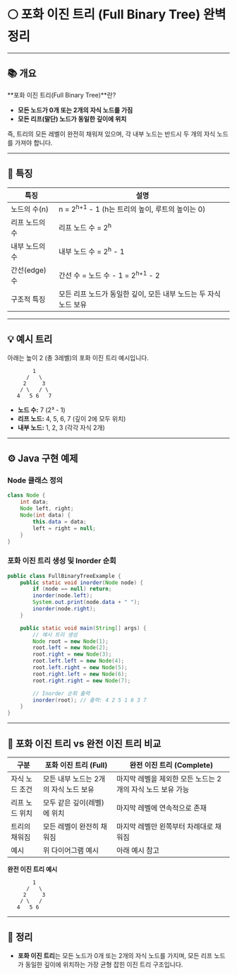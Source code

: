 

# 🌕 **포화 이진 트리 (Full Binary Tree) 완벽 정리**

---

## 📚 개요

**포화 이진 트리(Full Binary Tree)**란?

- **모든 노드가 0개 또는 2개의 자식 노드를 가짐**
- **모든 리프(말단) 노드가 동일한 깊이에 위치**

즉, 트리의 모든 레벨이 완전히 채워져 있으며, 각 내부 노드는 반드시 두 개의 자식 노드를 가져야 합니다.

---

## 🧩 특징

| 특징               | 설명                                                                 |
|--------------------|----------------------------------------------------------------------|
| 노드의 수(n)       | n = 2<sup>h+1</sup> - 1 (h는 트리의 높이, 루트의 높이는 0)           |
| 리프 노드의 수     | 리프 노드 수 = 2<sup>h</sup>                                         |
| 내부 노드의 수     | 내부 노드 수 = 2<sup>h</sup> - 1                                     |
| 간선(edge) 수      | 간선 수 = 노드 수 - 1 = 2<sup>h+1</sup> - 2                         |
| 구조적 특징        | 모든 리프 노드가 동일한 깊이, 모든 내부 노드는 두 자식 노드 보유      |

---

## 💡 예시 트리

아래는 높이 2 (총 3레벨)의 포화 이진 트리 예시입니다.

```
        1
      /   \
     2     3
    / \   / \
   4   5 6   7
```

- **노드 수:** 7 (2³ - 1)
- **리프 노드:** 4, 5, 6, 7 (깊이 2에 모두 위치)
- **내부 노드:** 1, 2, 3 (각각 자식 2개)

---

## ⚙️ Java 구현 예제

### Node 클래스 정의

```java
class Node {
    int data;
    Node left, right;
    Node(int data) {
        this.data = data;
        left = right = null;
    }
}
```

### 포화 이진 트리 생성 및 Inorder 순회

```java
public class FullBinaryTreeExample {
    public static void inorder(Node node) {
        if (node == null) return;
        inorder(node.left);
        System.out.print(node.data + " ");
        inorder(node.right);
    }

    public static void main(String[] args) {
        // 예시 트리 생성
        Node root = new Node(1);
        root.left = new Node(2);
        root.right = new Node(3);
        root.left.left = new Node(4);
        root.left.right = new Node(5);
        root.right.left = new Node(6);
        root.right.right = new Node(7);

        // Inorder 순회 출력
        inorder(root); // 출력: 4 2 5 1 6 3 7
    }
}
```

---

## 🧠 포화 이진 트리 vs 완전 이진 트리 비교

| 구분             | 포화 이진 트리 (Full)                        | 완전 이진 트리 (Complete)                                   |
|------------------|----------------------------------------------|------------------------------------------------------------|
| 자식 노드 조건   | 모든 내부 노드는 2개의 자식 노드 보유        | 마지막 레벨을 제외한 모든 노드는 2개의 자식 노드 보유 가능 |
| 리프 노드 위치   | 모두 같은 깊이(레벨)에 위치                  | 마지막 레벨에 연속적으로 존재                               |
| 트리의 채워짐    | 모든 레벨이 완전히 채워짐                    | 마지막 레벨만 왼쪽부터 차례대로 채워짐                     |
| 예시             | 위 다이어그램 예시                            | 아래 예시 참고                                             |

**완전 이진 트리 예시**
```
        1
      /   \
     2     3
    / \   /
   4   5 6
```

---

## 📌 정리

- **포화 이진 트리**는 모든 노드가 0개 또는 2개의 자식 노드를 가지며, 모든 리프 노드가 동일한 깊이에 위치하는 가장 균형 잡힌 이진 트리 구조입니다.